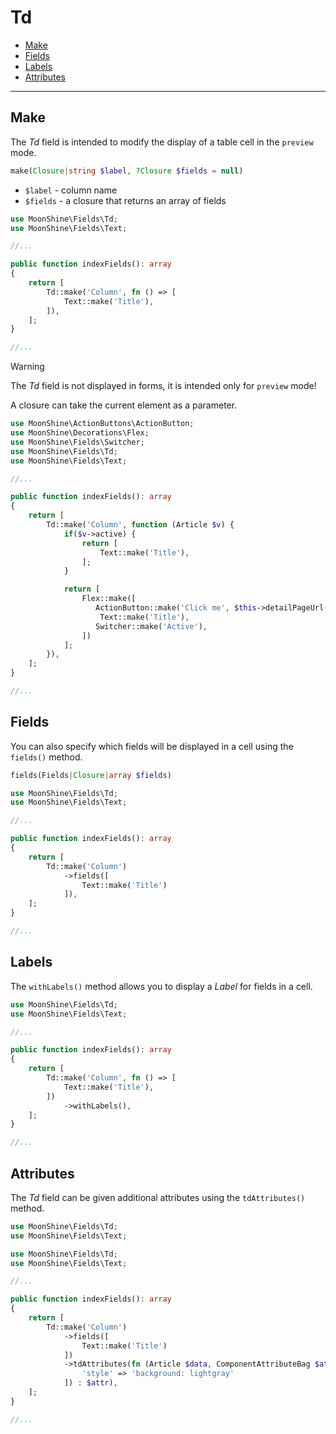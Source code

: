 # Td

- [Make](#make)
- [Fields](#fields)
- [Labels](#labels)
- [Attributes](#attributes)

---

<a name="make"></a>
## Make

The *Td* field is intended to modify the display of a table cell in the `preview` mode.

```php
make(Closure|string $label, ?Closure $fields = null)
```

- `$label` - column name
- `$fields` - a closure that returns an array of fields

```php
use MoonShine\Fields\Td;
use MoonShine\Fields\Text;

//...

public function indexFields(): array
{
    return [
        Td::make('Column', fn () => [
            Text::make('Title'),
        ]),
    ];
}

//...
```

> [!WARNING]
> The *Td* field is not displayed in forms, it is intended only for `preview` mode!

A closure can take the current element as a parameter.

```php
use MoonShine\ActionButtons\ActionButton;
use MoonShine\Decorations\Flex;
use MoonShine\Fields\Switcher;
use MoonShine\Fields\Td;
use MoonShine\Fields\Text;

//...

public function indexFields(): array
{
    return [
        Td::make('Column', function (Article $v) {
            if($v->active) {
                return [
                    Text::make('Title'),
                ];
            }

            return [
                Flex::make([
                   ActionButton::make('Click me', $this->detailPageUrl($v)),
                    Text::make('Title'),
                   Switcher::make('Active'),
                ])
            ];
        }),
    ];
}

//...
```

<a name="fields"></a>
## Fields

You can also specify which fields will be displayed in a cell using the `fields()` method.

```php
fields(Fields|Closure|array $fields)
```

```php
use MoonShine\Fields\Td;
use MoonShine\Fields\Text;

//...

public function indexFields(): array
{
    return [
        Td::make('Column')
            ->fields([
                Text::make('Title')
            ]),
    ];
}

//...
```

<a name="labels"></a>
## Labels

The `withLabels()` method allows you to display a *Label* for fields in a cell.

```php
use MoonShine\Fields\Td;
use MoonShine\Fields\Text;

//...

public function indexFields(): array
{
    return [
        Td::make('Column', fn () => [
            Text::make('Title'),
        ])
            ->withLabels(),
    ];
}

//...
```
<a name="attributes"></a>
## Attributes

The *Td* field can be given additional attributes using the `tdAttributes()` method.

```php
use MoonShine\Fields\Td;
use MoonShine\Fields\Text;
```

```php
use MoonShine\Fields\Td;
use MoonShine\Fields\Text;

//...

public function indexFields(): array
{
    return [
        Td::make('Column')
            ->fields([
                Text::make('Title')
            ])
            ->tdAttributes(fn (Article $data, ComponentAttributeBag $attr) => $data->getKey() === 2 ? $attr->merge([
                'style' => 'background: lightgray'
            ]) : $attr),
    ];
}

//...
```
